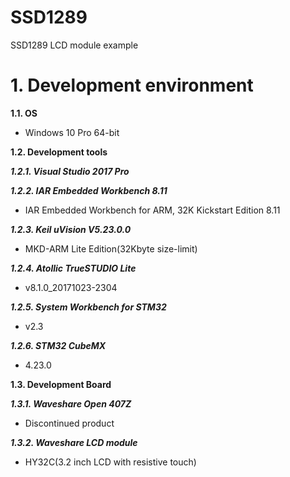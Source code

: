 # SSD1289
SSD1289 LCD module example

# 1. Development environment

**1.1. OS**
- Windows 10 Pro 64-bit

**1.2. Development tools**

***1.2.1. Visual Studio 2017 Pro***

***1.2.2. IAR Embedded Workbench 8.11***
- IAR Embedded Workbench for ARM, 32K Kickstart Edition 8.11

***1.2.3. Keil uVision V5.23.0.0***
- MKD-ARM Lite Edition(32Kbyte size-limit)

***1.2.4. Atollic TrueSTUDIO Lite***
- v8.1.0_20171023-2304

***1.2.5. System Workbench for STM32***
- v2.3

***1.2.6. STM32 CubeMX***
- 4.23.0

**1.3. Development Board**

***1.3.1. Waveshare Open 407Z***
- Discontinued product

***1.3.2. Waveshare LCD module***
- HY32C(3.2 inch LCD with resistive touch)

